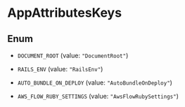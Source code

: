 

# AppAttributesKeys

## Enum


* `DOCUMENT_ROOT` (value: `"DocumentRoot"`)

* `RAILS_ENV` (value: `"RailsEnv"`)

* `AUTO_BUNDLE_ON_DEPLOY` (value: `"AutoBundleOnDeploy"`)

* `AWS_FLOW_RUBY_SETTINGS` (value: `"AwsFlowRubySettings"`)



